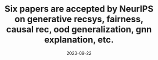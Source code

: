 ---
title: Six papers are accepted by NeurIPS on generative recsys, fairness, causal rec, ood generalization, gnn explanation, etc.
date: 2023-09-22
# image:
#   focal_point: 'top'
#   caption: ''
#   focal_point: ''
#   preview_only: no
---